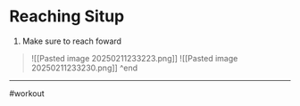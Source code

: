 # Reaching Situp
1. Make sure to reach foward
>![[Pasted image 20250211233223.png]]
>![[Pasted image 20250211233230.png]]
^end
---
#workout 